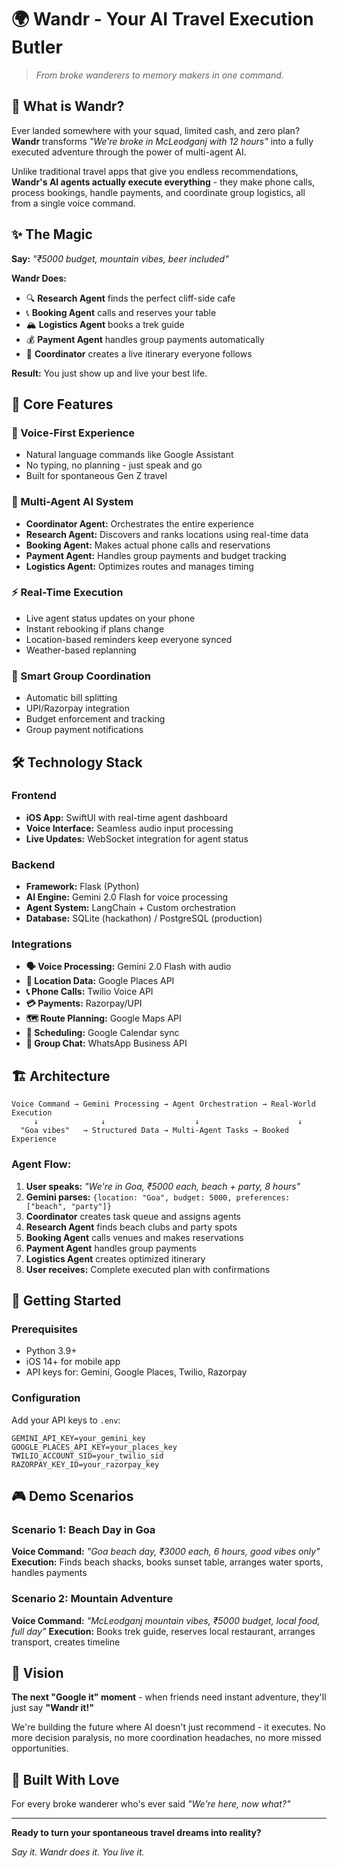 # 🌍 **Wandr** - Your AI Travel Execution Butler

> *From broke wanderers to memory makers in one command.*

## 🚀 **What is Wandr?**

Ever landed somewhere with your squad, limited cash, and zero plan? **Wandr** transforms *"We're broke in McLeodganj with 12 hours"* into a fully executed adventure through the power of multi-agent AI.

Unlike traditional travel apps that give you endless recommendations, **Wandr's AI agents actually execute everything** - they make phone calls, process bookings, handle payments, and coordinate group logistics, all from a single voice command.

## ✨ **The Magic**

**Say:** *"₹5000 budget, mountain vibes, beer included"*

**Wandr Does:**
- 🔍 **Research Agent** finds the perfect cliff-side cafe
- 📞 **Booking Agent** calls and reserves your table
- 🏔️ **Logistics Agent** books a trek guide
- 💰 **Payment Agent** handles group payments automatically
- 📱 **Coordinator** creates a live itinerary everyone follows

**Result:** You just show up and live your best life.

## 🎯 **Core Features**

### **🎤 Voice-First Experience**
- Natural language commands like Google Assistant
- No typing, no planning - just speak and go
- Built for spontaneous Gen Z travel

### **🤖 Multi-Agent AI System**
- **Coordinator Agent:** Orchestrates the entire experience
- **Research Agent:** Discovers and ranks locations using real-time data
- **Booking Agent:** Makes actual phone calls and reservations
- **Payment Agent:** Handles group payments and budget tracking
- **Logistics Agent:** Optimizes routes and manages timing

### **⚡ Real-Time Execution**
- Live agent status updates on your phone
- Instant rebooking if plans change
- Location-based reminders keep everyone synced
- Weather-based replanning

### **💸 Smart Group Coordination**
- Automatic bill splitting
- UPI/Razorpay integration
- Budget enforcement and tracking
- Group payment notifications

## 🛠️ **Technology Stack**

### **Frontend**
- **iOS App:** SwiftUI with real-time agent dashboard
- **Voice Interface:** Seamless audio input processing
- **Live Updates:** WebSocket integration for agent status

### **Backend**
- **Framework:** Flask (Python)
- **AI Engine:** Gemini 2.0 Flash for voice processing
- **Agent System:** LangChain + Custom orchestration
- **Database:** SQLite (hackathon) / PostgreSQL (production)

### **Integrations**
- **🗣️ Voice Processing:** Gemini 2.0 Flash with audio
- **📍 Location Data:** Google Places API
- **📞 Phone Calls:** Twilio Voice API
- **💳 Payments:** Razorpay/UPI
- **🗺️ Route Planning:** Google Maps API
- **📅 Scheduling:** Google Calendar sync
- **💬 Group Chat:** WhatsApp Business API

## 🏗️ **Architecture**

```
Voice Command → Gemini Processing → Agent Orchestration → Real-World Execution
     ↓              ↓                    ↓                      ↓
  "Goa vibes"   → Structured Data → Multi-Agent Tasks → Booked Experience
```

### **Agent Flow:**
1. **User speaks:** *"We're in Goa, ₹5000 each, beach + party, 8 hours"*
2. **Gemini parses:** `{location: "Goa", budget: 5000, preferences: ["beach", "party"]}`
3. **Coordinator** creates task queue and assigns agents
4. **Research Agent** finds beach clubs and party spots
5. **Booking Agent** calls venues and makes reservations
6. **Payment Agent** handles group payments
7. **Logistics Agent** creates optimized itinerary
8. **User receives:** Complete executed plan with confirmations

## 🚀 **Getting Started**

### **Prerequisites**
- Python 3.9+
- iOS 14+ for mobile app
- API keys for: Gemini, Google Places, Twilio, Razorpay



### **Configuration**
Add your API keys to `.env`:
```
GEMINI_API_KEY=your_gemini_key
GOOGLE_PLACES_API_KEY=your_places_key
TWILIO_ACCOUNT_SID=your_twilio_sid
RAZORPAY_KEY_ID=your_razorpay_key
```

## 🎮 **Demo Scenarios**

### **Scenario 1: Beach Day in Goa**
**Voice Command:** *"Goa beach day, ₹3000 each, 6 hours, good vibes only"*
**Execution:** Finds beach shacks, books sunset table, arranges water sports, handles payments

### **Scenario 2: Mountain Adventure**
**Voice Command:** *"McLeodganj mountain vibes, ₹5000 budget, local food, full day"*
**Execution:** Books trek guide, reserves local restaurant, arranges transport, creates timeline

## 🎯 **Vision**

**The next "Google it" moment** - when friends need instant adventure, they'll just say **"Wandr it!"**

We're building the future where AI doesn't just recommend - it executes. No more decision paralysis, no more coordination headaches, no more missed opportunities.



## 🌟 **Built With Love**

For every broke wanderer who's ever said *"We're here, now what?"*

---

**Ready to turn your spontaneous travel dreams into reality?**

*Say it. Wandr does it. You live it.*